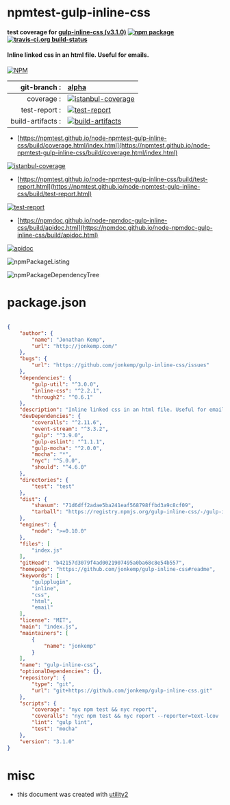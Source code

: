 # npmtest-gulp-inline-css

#### test coverage for  [gulp-inline-css (v3.1.0)](https://github.com/jonkemp/gulp-inline-css#readme)  [![npm package](https://img.shields.io/npm/v/npmtest-gulp-inline-css.svg?style=flat-square)](https://www.npmjs.org/package/npmtest-gulp-inline-css) [![travis-ci.org build-status](https://api.travis-ci.org/npmtest/node-npmtest-gulp-inline-css.svg)](https://travis-ci.org/npmtest/node-npmtest-gulp-inline-css)

#### Inline linked css in an html file. Useful for emails.

[![NPM](https://nodei.co/npm/gulp-inline-css.png?downloads=true&downloadRank=true&stars=true)](https://www.npmjs.com/package/gulp-inline-css)

| git-branch : | [alpha](https://github.com/npmtest/node-npmtest-gulp-inline-css/tree/alpha)|
|--:|:--|
| coverage : | [![istanbul-coverage](https://npmtest.github.io/node-npmtest-gulp-inline-css/build/coverage.badge.svg)](https://npmtest.github.io/node-npmtest-gulp-inline-css/build/coverage.html/index.html)|
| test-report : | [![test-report](https://npmtest.github.io/node-npmtest-gulp-inline-css/build/test-report.badge.svg)](https://npmtest.github.io/node-npmtest-gulp-inline-css/build/test-report.html)|
| build-artifacts : | [![build-artifacts](https://npmtest.github.io/node-npmtest-gulp-inline-css/glyphicons_144_folder_open.png)](https://github.com/npmtest/node-npmtest-gulp-inline-css/tree/gh-pages/build)|

- [https://npmtest.github.io/node-npmtest-gulp-inline-css/build/coverage.html/index.html](https://npmtest.github.io/node-npmtest-gulp-inline-css/build/coverage.html/index.html)

[![istanbul-coverage](https://npmtest.github.io/node-npmtest-gulp-inline-css/build/screenCapture.buildCi.browser.%252Ftmp%252Fbuild%252Fcoverage.lib.html.png)](https://npmtest.github.io/node-npmtest-gulp-inline-css/build/coverage.html/index.html)

- [https://npmtest.github.io/node-npmtest-gulp-inline-css/build/test-report.html](https://npmtest.github.io/node-npmtest-gulp-inline-css/build/test-report.html)

[![test-report](https://npmtest.github.io/node-npmtest-gulp-inline-css/build/screenCapture.buildCi.browser.%252Ftmp%252Fbuild%252Ftest-report.html.png)](https://npmtest.github.io/node-npmtest-gulp-inline-css/build/test-report.html)

- [https://npmdoc.github.io/node-npmdoc-gulp-inline-css/build/apidoc.html](https://npmdoc.github.io/node-npmdoc-gulp-inline-css/build/apidoc.html)

[![apidoc](https://npmdoc.github.io/node-npmdoc-gulp-inline-css/build/screenCapture.buildCi.browser.%252Ftmp%252Fbuild%252Fapidoc.html.png)](https://npmdoc.github.io/node-npmdoc-gulp-inline-css/build/apidoc.html)

![npmPackageListing](https://npmtest.github.io/node-npmtest-gulp-inline-css/build/screenCapture.npmPackageListing.svg)

![npmPackageDependencyTree](https://npmtest.github.io/node-npmtest-gulp-inline-css/build/screenCapture.npmPackageDependencyTree.svg)



# package.json

```json

{
    "author": {
        "name": "Jonathan Kemp",
        "url": "http://jonkemp.com/"
    },
    "bugs": {
        "url": "https://github.com/jonkemp/gulp-inline-css/issues"
    },
    "dependencies": {
        "gulp-util": "^3.0.0",
        "inline-css": "^2.2.1",
        "through2": "^0.6.1"
    },
    "description": "Inline linked css in an html file. Useful for emails.",
    "devDependencies": {
        "coveralls": "^2.11.6",
        "event-stream": "^3.3.2",
        "gulp": "^3.9.0",
        "gulp-eslint": "^1.1.1",
        "gulp-mocha": "^2.0.0",
        "mocha": "*",
        "nyc": "^5.0.0",
        "should": "^4.6.0"
    },
    "directories": {
        "test": "test"
    },
    "dist": {
        "shasum": "71d6dff2adae5ba241eaf568798ffbd3a9c8cf09",
        "tarball": "https://registry.npmjs.org/gulp-inline-css/-/gulp-inline-css-3.1.0.tgz"
    },
    "engines": {
        "node": ">=0.10.0"
    },
    "files": [
        "index.js"
    ],
    "gitHead": "b42157d3079f4ad0021907495a0ba68c8e54b557",
    "homepage": "https://github.com/jonkemp/gulp-inline-css#readme",
    "keywords": [
        "gulpplugin",
        "inline",
        "css",
        "html",
        "email"
    ],
    "license": "MIT",
    "main": "index.js",
    "maintainers": [
        {
            "name": "jonkemp"
        }
    ],
    "name": "gulp-inline-css",
    "optionalDependencies": {},
    "repository": {
        "type": "git",
        "url": "git+https://github.com/jonkemp/gulp-inline-css.git"
    },
    "scripts": {
        "coverage": "nyc npm test && nyc report",
        "coveralls": "nyc npm test && nyc report --reporter=text-lcov | coveralls",
        "lint": "gulp lint",
        "test": "mocha"
    },
    "version": "3.1.0"
}
```



# misc
- this document was created with [utility2](https://github.com/kaizhu256/node-utility2)
